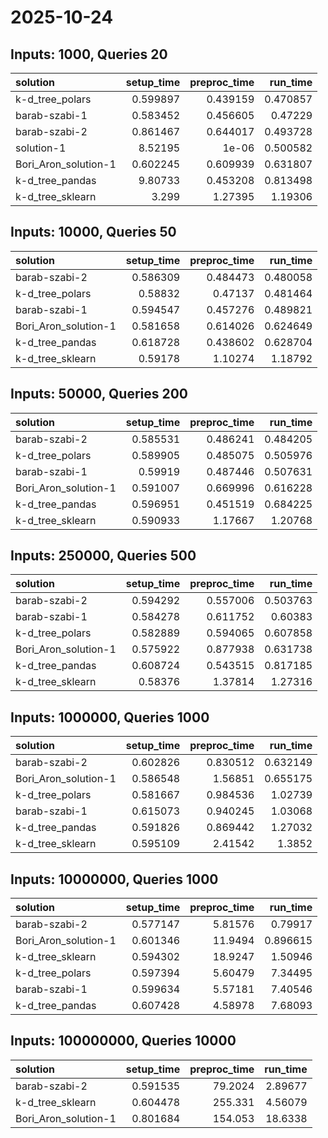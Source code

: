 # 2025-10-24

## Inputs: 1000, Queries 20

| solution             |   setup_time |   preproc_time |   run_time |
|:---------------------|-------------:|---------------:|-----------:|
| k-d_tree_polars      |     0.599897 |       0.439159 |   0.470857 |
| barab-szabi-1        |     0.583452 |       0.456605 |   0.47229  |
| barab-szabi-2        |     0.861467 |       0.644017 |   0.493728 |
| solution-1           |     8.52195  |       1e-06    |   0.500582 |
| Bori_Aron_solution-1 |     0.602245 |       0.609939 |   0.631807 |
| k-d_tree_pandas      |     9.80733  |       0.453208 |   0.813498 |
| k-d_tree_sklearn     |     3.299    |       1.27395  |   1.19306  |

## Inputs: 10000, Queries 50

| solution             |   setup_time |   preproc_time |   run_time |
|:---------------------|-------------:|---------------:|-----------:|
| barab-szabi-2        |     0.586309 |       0.484473 |   0.480058 |
| k-d_tree_polars      |     0.58832  |       0.47137  |   0.481464 |
| barab-szabi-1        |     0.594547 |       0.457276 |   0.489821 |
| Bori_Aron_solution-1 |     0.581658 |       0.614026 |   0.624649 |
| k-d_tree_pandas      |     0.618728 |       0.438602 |   0.628704 |
| k-d_tree_sklearn     |     0.59178  |       1.10274  |   1.18792  |

## Inputs: 50000, Queries 200

| solution             |   setup_time |   preproc_time |   run_time |
|:---------------------|-------------:|---------------:|-----------:|
| barab-szabi-2        |     0.585531 |       0.486241 |   0.484205 |
| k-d_tree_polars      |     0.589905 |       0.485075 |   0.505976 |
| barab-szabi-1        |     0.59919  |       0.487446 |   0.507631 |
| Bori_Aron_solution-1 |     0.591007 |       0.669996 |   0.616228 |
| k-d_tree_pandas      |     0.596951 |       0.451519 |   0.684225 |
| k-d_tree_sklearn     |     0.590933 |       1.17667  |   1.20768  |

## Inputs: 250000, Queries 500

| solution             |   setup_time |   preproc_time |   run_time |
|:---------------------|-------------:|---------------:|-----------:|
| barab-szabi-2        |     0.594292 |       0.557006 |   0.503763 |
| barab-szabi-1        |     0.584278 |       0.611752 |   0.60383  |
| k-d_tree_polars      |     0.582889 |       0.594065 |   0.607858 |
| Bori_Aron_solution-1 |     0.575922 |       0.877938 |   0.631738 |
| k-d_tree_pandas      |     0.608724 |       0.543515 |   0.817185 |
| k-d_tree_sklearn     |     0.58376  |       1.37814  |   1.27316  |

## Inputs: 1000000, Queries 1000

| solution             |   setup_time |   preproc_time |   run_time |
|:---------------------|-------------:|---------------:|-----------:|
| barab-szabi-2        |     0.602826 |       0.830512 |   0.632149 |
| Bori_Aron_solution-1 |     0.586548 |       1.56851  |   0.655175 |
| k-d_tree_polars      |     0.581667 |       0.984536 |   1.02739  |
| barab-szabi-1        |     0.615073 |       0.940245 |   1.03068  |
| k-d_tree_pandas      |     0.591826 |       0.869442 |   1.27032  |
| k-d_tree_sklearn     |     0.595109 |       2.41542  |   1.3852   |

## Inputs: 10000000, Queries 1000

| solution             |   setup_time |   preproc_time |   run_time |
|:---------------------|-------------:|---------------:|-----------:|
| barab-szabi-2        |     0.577147 |        5.81576 |   0.79917  |
| Bori_Aron_solution-1 |     0.601346 |       11.9494  |   0.896615 |
| k-d_tree_sklearn     |     0.594302 |       18.9247  |   1.50946  |
| k-d_tree_polars      |     0.597394 |        5.60479 |   7.34495  |
| barab-szabi-1        |     0.599634 |        5.57181 |   7.40546  |
| k-d_tree_pandas      |     0.607428 |        4.58978 |   7.68093  |

## Inputs: 100000000, Queries 10000

| solution             |   setup_time |   preproc_time |   run_time |
|:---------------------|-------------:|---------------:|-----------:|
| barab-szabi-2        |     0.591535 |        79.2024 |    2.89677 |
| k-d_tree_sklearn     |     0.604478 |       255.331  |    4.56079 |
| Bori_Aron_solution-1 |     0.801684 |       154.053  |   18.6338  |